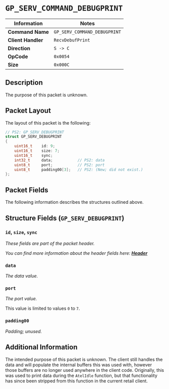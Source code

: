 # `GP_SERV_COMMAND_DEBUGPRINT`

| Information               | Notes |
|---                        |---    |
| **Command Name**          | `GP_SERV_COMMAND_DEBUGPRINT` |
| **Client Handler**        | `RecvDebufPrint` |
| **Direction**             | `S -> C` |
| **OpCode**                | `0x0054` |
| **Size**                  | `0x000C` |

## Description

The purpose of this packet is unknown.

## Packet Layout

The layout of this packet is the following:

```cpp
// PS2: GP_SERV_DEBUGPRINT
struct GP_SERV_DEBUGPRINT
{
    uint16_t    id: 9;
    uint16_t    size: 7;
    uint16_t    sync;
    int32_t     data;           // PS2: data
    uint8_t     port;           // PS2: port
    uint8_t     padding00[3];   // PS2: (New; did not exist.)
};
```

## Packet Fields

The following information describes the structures outlined above.

## Structure Fields (`GP_SERV_DEBUGPRINT`)

### `id`, `size`, `sync`

_These fields are part of the packet header._

_You can find more information about the header fields here: [**Header**](/world/HEADER.md)_

### `data`

_The data value._

### `port`

_The port value._

This value is limited to values `0` to `7`.

### `padding00`

_Padding; unused._

## Additional Information

The intended purpose of this packet is unknown. The client still handles the data and will populate the internal buffers this was used with, however those buffers are no longer used anywhere in the client code. Originally, this was used to print data during the `AtelIdle` function, but that functionality has since been stripped from this function in the current retail client.
